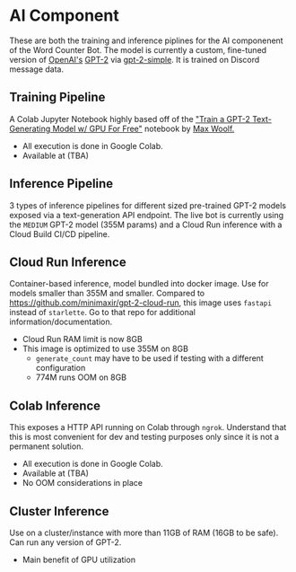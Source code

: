# AI Component

These are both the training and inference piplines for the AI componenent of the Word Counter Bot. The model is currently a custom, fine-tuned version of [OpenAI's](https://openai.com) [GPT-2](https://openai.com/blog/better-language-models/) via [gpt-2-simple](https://github.com/minimaxir/gpt-2-simple). It is trained on Discord message data.

## Training Pipeline

A Colab Jupyter Notebook highly based off of the ["Train a GPT-2 Text-Generating Model w/ GPU For Free"](https://colab.research.google.com/drive/1VLG8e7YSEwypxU-noRNhsv5dW4NfTGce) notebook by [Max Woolf.](https://minimaxir.com/) 
 - All execution is done in Google Colab. 
 - Available at (TBA)

## Inference Pipeline

3 types of inference pipelines for different sized pre-trained GPT-2 models exposed via a text-generation API endpoint. The live bot is currently using the `MEDIUM` GPT-2 model (355M params) and a Cloud Run inference with a Cloud Build CI/CD pipeline.
## Cloud Run Inference

Container-based inference, model bundled into docker image. Use for models smaller than 355M and smaller. Compared to https://github.com/minimaxir/gpt-2-cloud-run, this image uses `fastapi` instead of `starlette`. Go to that repo for additional information/documentation.
 - Cloud Run RAM limit is now 8GB
 - This image is optimized to use 355M on 8GB
   - `generate_count` may have to be used if testing with a different configuration
   - 774M runs OOM on 8GB
## Colab Inference

This exposes a HTTP API running on Colab through `ngrok`. Understand that this is most convenient for dev and testing purposes only since it is not a permanent solution. 
 - All execution is done in Google Colab. 
 - Available at (TBA)
 - No OOM considerations in place
## Cluster Inference

Use on a cluster/instance with more than 11GB of RAM (16GB to be safe). Can run any version of GPT-2.
 - Main benefit of GPU utilization
